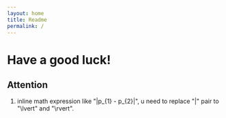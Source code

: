 ```yaml
---
layout: home
title: Readme
permalink: /
---
```


# Have a good luck!

## Attention
1. inline math expression like "|p_{1} - p_{2}|", u need to replace "|" pair to "\lvert" and "\rvert".